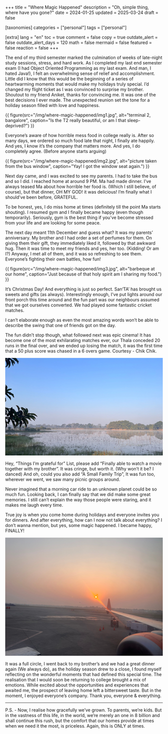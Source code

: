 +++
title = "Where Magic Happened"
description = "Oh, simple thing, where have you gone?"
date = 2024-01-25
updated = 2025-03-24
draft = false

[taxonomies]
categories = ["personal"]
tags = ["personal"]

[extra]
lang = "en"
toc = true
comment = false
copy = true
outdate_alert = false
outdate_alert_days = 120
math = false
mermaid = false
featured = false
reaction = false
+++

The end of my third semester marked the culmination of weeks of late-night study sessions, stress, and hard work. As I completed my last end semester exam (I had Object Oriented Programming as my last exam. And man, I hated Java!), I felt an overwhelming sense of relief and accomplishment. Little did I know that this would be the beginning of a series of heartwarming moments that would make my holidays truly special. I’d changed my flight ticket as I was convinced to surprise my brother. Shoutout to my friend Aniket, thanks for convincing me. It was one of the best decisions I ever made. The unexpected reunion set the tone for a holiday season filled with love and happiness.

{{ figure(src="/img/where-magic-happened/img1.jpg", alt="terminal 2, bangalore", caption="Is the T2 really beautiful, or am I that sleep-deprived?") }}

Everyone’s aware of how horrible mess food in college really is. After so many days, we ordered so much food late that night, I finally ate happily. And yes, I know it’s the company that matters more. And yes, I do completely agree. (Before anyone starts arguing)

{{ figure(src="/img/where-magic-happened/img2.jpg", alt="picture taken from the bus window", caption="Yay! I got the window seat again.") }}

Next day came, and I was excited to see my parents. I had to take the bus and so I did. I reached home at around 9 PM. Ma had made dinner. I’ve always teased Ma about how horrible her food is. (Which I still believe, of course), but that dinner, OH MY GOD! it was delicious! I’m finally what I should’ve been before, GRATEFUL.

To be honest, yes, I do miss home at times (definitely till the point Ma starts shouting). I resumed gym and I finally became happy (even though temporarily). Seriously, gym is the best thing if you’ve become stressed from your life and are looking for some peace.

The next day meant 11th December and guess what? It was my parents’ anniversary. My brother and I had order a set of perfumes for them. On giving them their gift, they immediately liked it, followed by that awkward hug. Then it was time to meet my friends and yes, her too. (Kidding! Or am I?) Anyway, I met all of them, and it was so refreshing to see them. Everyone’s fighting their own battles, how fun!

{{ figure(src="/img/where-magic-happened/img3.jpg", alt="barbeque at our home", caption="Just because of that holy spirit am I sharing my food.") }}

It’s Christmas Day! And everything is just so perfect. San‘TA’ has brought us sweets and gifts (as always). Interestingly enough, I’ve put lights around our front porch this time around and the fun part was our neighbours assumed that we got ourselves converted. We had played some fantastic cricket matches.

I can’t elaborate enough as even the most amazing words won’t be able to describe the swing that one of friends got on the day.

The fun didn’t stop though, what followed next was epic cinema! It has become one of the most exhilarating matches ever, our Thala conceded 20 runs in the final over, and we ended up losing the match, it was the first time that a 50 plus score was chased in a 6 overs game. Courtesy - Chik Chik.

![view of a lake](/img/where-magic-happened/img4.jpg)

Hey, “Things I’m grateful for” List, please add “Finally able to watch a movie together with my brother”. It was cringe, but worth it. (Why won’t it be? I danced) And oh, could you also add “A Small Family Trip”, It was fun too, wherever we went, we saw many picnic groups around.

Never imagined that a morning car ride to an unknown planet could be so much fun. Looking back, I can finally say that we did make some great memories. I still can’t explain the way those people were staring, and it makes me laugh every time.

True joy is when you come home during holidays and everyone invites you for dinners. And after everything, how can I now not talk about everything? I don’t wanna mention, but yes, some magic happened. I became happy, FINALLY!

![photo from guwahati airport](/img/where-magic-happened/img5.jpg)

It was a full circle, I went back to my brother’s and we had a great dinner again (We always do), as the holiday season drew to a close, I found myself reflecting on the wonderful moments that had defined this special time. The realisation that I would soon be returning to college brought a mix of emotions. While excited about the opportunities and experiences that awaited me, the prospect of leaving home left a bittersweet taste. But in the moment, I enjoyed everyone’s company. Thank you, everyone & everything.

---

P.S. - Now, I realise how gracefully we’ve grown. To parents, we’re kids. But in the vastness of this life, in the world, we’re merely an one in 8 billion and shall continue this rush, but the comfort that our homes provide at times when we need it the most, is priceless. Again, this is ONLY at times.
